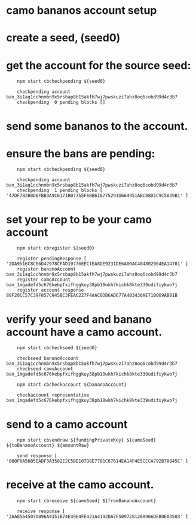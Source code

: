 
# camo bananos account setup

# create a seed, (seed0)

# get the account for the source seed:
```
    npm start cbcheckpending ${seed0}

    checkpending account ban_3i1aq1cchnmbn9x5rsbap8b15akfh7wj7pwskuzi7ahz8oq6cobd99d4r3b7
    checkpending  0 pending blocks []
```
# send some bananos to the account.

# ensure the bans are pending:
```
    npm start cbcheckpending ${seed0}

    checkpending account ban_3i1aq1cchnmbn9x5rsbap8b15akfh7wj7pwskuzi7ahz8oq6cobd99d4r3b7
    checkpending  1 pending blocks [ '47DF7B2B0D6FBB3A9C6171B07755F6BB618775291D664951ABC08D1C9C5839B1' ]
```
# set your rep to be your camo account
```
    npm start cbregister ${seed0}

    register pendingResponse [ '2DA9516C8C66D47978CFAD19776EEC1EA8DE9231DE6A00AC404802904EA14701' ]
    register bananoAccount ban_3i1aq1cchnmbn9x5rsbap8b15akfh7wj7pwskuzi7ahz8oq6cobd99d4r3b7
    register camoAccount ban_1mgadefd5c676kebpfxifhggkuy38pb18wkh7kichk8kte339udifiykwo7j
    register account response 88F20CC57C39F857C945BC3FEA6227F4AAC0DB6AD677A4B3430AE71B069AB81B
```
# verify your seed and banano account have a camo account.
```
    npm start cbcheckseed ${seed0}

    checkseed bananoAccount ban_3i1aq1cchnmbn9x5rsbap8b15akfh7wj7pwskuzi7ahz8oq6cobd99d4r3b7
    checkseed camoAccount ban_1mgadefd5c676kebpfxifhggkuy38pb18wkh7kichk8kte339udifiykwo7j

    npm start cbcheckaccount ${bananoAccount}

    checkaccount representative ban_1mgadefd5c676kebpfxifhggkuy38pb18wkh7kichk8kte339udifiykwo7j
```
# send to a camo account
```
    npm start cbsendraw ${fundingPrivateKey} ${camoSeed} ${toBananoAccount} ${amountRaw}

    send response [ '860F6A56B5EADF3A3582E2C5BE107D8E7781C67614EA14F4E5CCCA792B70845C' ]
```
# receive at the camo account.
```
    npm start cbreceive ${camoSeed} ${fromBananoAccount}

    receive response [ '3AA8564507D096A4351B74E49E4FE421A4192DA7F5097281268966DEB0E03503' ]
```
